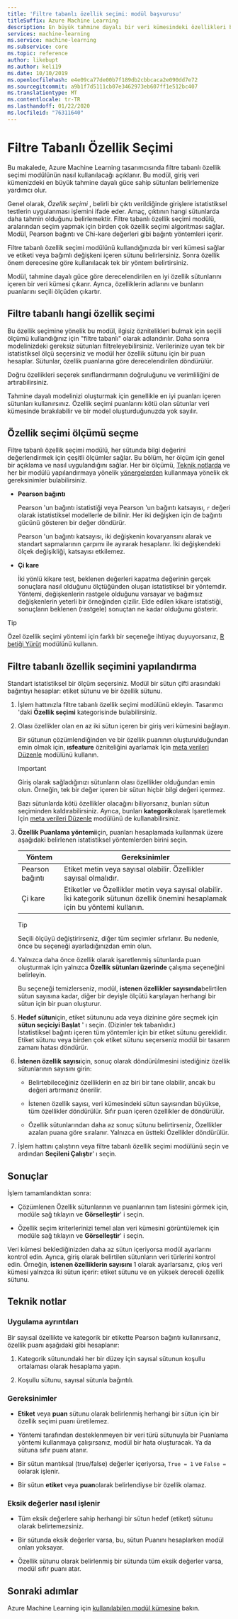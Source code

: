 ```yaml
---
title: 'Filtre tabanlı özellik seçimi: modül başvurusu'
titleSuffix: Azure Machine Learning
description: En büyük tahmine dayalı bir veri kümesindeki özellikleri belirlemek için Azure Machine Learning ' deki filtre tabanlı özellik seçimi modülünü kullanmayı öğrenin.
services: machine-learning
ms.service: machine-learning
ms.subservice: core
ms.topic: reference
author: likebupt
ms.author: keli19
ms.date: 10/10/2019
ms.openlocfilehash: e4e09ca77de00b7f189db2cbbcaca2e090dd7e72
ms.sourcegitcommit: a9b1f7d5111cb07e3462973eb607ff1e512bc407
ms.translationtype: MT
ms.contentlocale: tr-TR
ms.lasthandoff: 01/22/2020
ms.locfileid: "76311640"
---
```

# <a name="filter-based-feature-selection"></a>Filtre Tabanlı Özellik Seçimi

Bu makalede, Azure Machine Learning tasarımcısında filtre tabanlı özellik seçimi modülünün nasıl kullanılacağı açıklanır. Bu modül, giriş veri kümenizdeki en büyük tahmine dayalı güce sahip sütunları belirlemenize yardımcı olur. 

Genel olarak, *Özellik seçimi* , belirli bir çıktı verildiğinde girişlere istatistiksel testlerin uygulanması işlemini ifade eder. Amaç, çıktının hangi sütunlarda daha tahmin olduğunu belirlemektir. Filtre tabanlı özellik seçimi modülü, aralarından seçim yapmak için birden çok özellik seçimi algoritması sağlar. Modül, Pearson bağıntı ve Chi-kare değerleri gibi bağıntı yöntemleri içerir. 

Filtre tabanlı özellik seçimi modülünü kullandığınızda bir veri kümesi sağlar ve etiketi veya bağımlı değişkeni içeren sütunu belirlersiniz. Sonra özellik önem derecesine göre kullanılacak tek bir yöntem belirtirsiniz.

Modül, tahmine dayalı güce göre derecelendirilen en iyi özellik sütunlarını içeren bir veri kümesi çıkarır. Ayrıca, özelliklerin adlarını ve bunların puanlarını seçili ölçüden çıkartır.  

## <a name="what-filter-based-feature-selection-is"></a>Filtre tabanlı hangi özellik seçimi  

Bu özellik seçimine yönelik bu modül, ilgisiz öznitelikleri bulmak için seçili ölçümü kullandığınız için "filtre tabanlı" olarak adlandırılır. Daha sonra modelinizdeki gereksiz sütunları filtreleyebilirsiniz. Verilerinize uyan tek bir istatistiksel ölçü seçersiniz ve modül her özellik sütunu için bir puan hesaplar. Sütunlar, özellik puanlarına göre derecelendirilen döndürülür. 

Doğru özellikleri seçerek sınıflandırmanın doğruluğunu ve verimliliğini de artırabilirsiniz. 

Tahmine dayalı modelinizi oluşturmak için genellikle en iyi puanları içeren sütunları kullanırsınız. Özellik seçimi puanlarını kötü olan sütunlar veri kümesinde bırakılabilir ve bir model oluşturduğunuzda yok sayılır.  

## <a name="how-to-choose-a-feature-selection-metric"></a>Özellik seçimi ölçümü seçme

Filtre tabanlı özellik seçimi modülü, her sütunda bilgi değerini değerlendirmek için çeşitli ölçümler sağlar. Bu bölüm, her ölçüm için genel bir açıklama ve nasıl uygulandığını sağlar. Her bir ölçümü, [Teknik notlarda](#technical-notes) ve her bir modülü yapılandırmaya yönelik [yönergelerden](#how-to-configure-filter-based-feature-selection) kullanmaya yönelik ek gereksinimler bulabilirsiniz.

-   **Pearson bağıntı**  

    Pearson 'un bağıntı istatistiği veya Pearson 'un bağıntı katsayısı, `r` değeri olarak istatistiksel modellerle de bilinir. Her iki değişken için de bağıntı gücünü gösteren bir değer döndürür.

    Pearson 'un bağıntı katsayısı, iki değişkenin kovaryansını alarak ve standart sapmalarının çarpımı ile ayırarak hesaplanır. İki değişkendeki ölçek değişikliği, katsayısı etkilemez.  

-   **Çi kare**  

    İki yönlü kikare test, beklenen değerleri kapatma değerinin gerçek sonuçlara nasıl olduğunu ölçtüğünden oluşan istatistiksel bir yöntemdir. Yöntemi, değişkenlerin rastgele olduğunu varsayar ve bağımsız değişkenlerin yeterli bir örneğinden çizilir. Elde edilen kikare istatistiği, sonuçların beklenen (rastgele) sonuçtan ne kadar olduğunu gösterir.  


> [!TIP]
> Özel özellik seçimi yöntemi için farklı bir seçeneğe ihtiyaç duyuyorsanız, [R betiği Yürüt](execute-r-script.md) modülünü kullanın. 

## <a name="how-to-configure-filter-based-feature-selection"></a>Filtre tabanlı özellik seçimini yapılandırma

Standart istatistiksel bir ölçüm seçersiniz. Modül bir sütun çifti arasındaki bağıntıyı hesaplar: etiket sütunu ve bir özellik sütunu.

1.  İşlem hattınızla filtre tabanlı özellik seçimi modülünü ekleyin. Tasarımcı 'daki **Özellik seçimi** kategorisinde bulabilirsiniz.

2. Olası özellikler olan en az iki sütun içeren bir giriş veri kümesini bağlayın.  

    Bir sütunun çözümlendiğinden ve bir özellik puanının oluşturulduğundan emin olmak için, **ısfeature** özniteliğini ayarlamak Için [meta verileri Düzenle](edit-metadata.md) modülünü kullanın. 

    > [!IMPORTANT]
    > Giriş olarak sağladığınızı sütunların olası özellikler olduğundan emin olun. Örneğin, tek bir değer içeren bir sütun hiçbir bilgi değeri içermez.
    >
    > Bazı sütunlarda kötü özellikler olacağını biliyorsanız, bunları sütun seçiminden kaldırabilirsiniz. Ayrıca, bunları **kategorik**olarak Işaretlemek Için [meta verileri Düzenle](edit-metadata.md) modülünü de kullanabilirsiniz. 
3.  **Özellik Puanlama yöntemi**için, puanları hesaplamada kullanmak üzere aşağıdaki belirlenen istatistiksel yöntemlerden birini seçin.  

    | Yöntem              | Gereksinimler                             |
    | ------------------- | ---------------------------------------- |
    | Pearson bağıntı | Etiket metin veya sayısal olabilir. Özellikler sayısal olmalıdır. |
    Çi kare| Etiketler ve Özellikler metin veya sayısal olabilir. İki kategorik sütunun özellik önemini hesaplamak için bu yöntemi kullanın.|

    > [!TIP]
    > Seçili ölçüyü değiştirirseniz, diğer tüm seçimler sıfırlanır. Bu nedenle, önce bu seçeneği ayarladığınızdan emin olun.
4.  Yalnızca daha önce özellik olarak işaretlenmiş sütunlarda puan oluşturmak için yalnızca **Özellik sütunları üzerinde** çalışma seçeneğini belirleyin. 

    Bu seçeneği temizlerseniz, modül, **istenen özellikler sayısında**belirtilen sütun sayısına kadar, diğer bir deyişle ölçütü karşılayan herhangi bir sütun için bir puan oluşturur.  

5.  **Hedef sütun**için, etiket sütununu ada veya dizinine göre seçmek için **sütun seçiciyi Başlat** ' ı seçin. (Dizinler tek tabanlıdır.)  
    İstatistiksel bağıntı içeren tüm yöntemler için bir etiket sütunu gereklidir. Etiket sütunu veya birden çok etiket sütunu seçerseniz modül bir tasarım zamanı hatası döndürür. 

6.  **İstenen özellik sayısı**için, sonuç olarak döndürülmesini istediğiniz özellik sütunlarının sayısını girin:  

    - Belirtebileceğiniz özelliklerin en az biri bir tane olabilir, ancak bu değeri artırmanız önerilir.  

    - İstenen özellik sayısı, veri kümesindeki sütun sayısından büyükse, tüm özellikler döndürülür. Sıfır puan içeren özellikler de döndürülür.  

    - Özellik sütunlarından daha az sonuç sütunu belirtirseniz, Özellikler azalan puana göre sıralanır. Yalnızca en üstteki Özellikler döndürülür. 

7.  İşlem hattını çalıştırın veya filtre tabanlı özellik seçimi modülünü seçin ve ardından **Seçileni Çalıştır**' ı seçin.


## <a name="results"></a>Sonuçlar

İşlem tamamlandıktan sonra:

+ Çözümlenen Özellik sütunlarının ve puanlarının tam listesini görmek için, modüle sağ tıklayın ve **Görselleştir**' i seçin.  

+ Özellik seçim kriterlerinizi temel alan veri kümesini görüntülemek için modüle sağ tıklayın ve **Görselleştir**' i seçin. 

Veri kümesi beklediğinizden daha az sütun içeriyorsa modül ayarlarını kontrol edin. Ayrıca, giriş olarak belirtilen sütunların veri türlerini kontrol edin. Örneğin, **istenen özelliklerin sayısını** 1 olarak ayarlarsanız, çıkış veri kümesi yalnızca iki sütun içerir: etiket sütunu ve en yüksek dereceli özellik sütunu.


##  <a name="technical-notes"></a>Teknik notlar  

### <a name="implementation-details"></a>Uygulama ayrıntıları

Bir sayısal özellikte ve kategorik bir etikette Pearson bağıntı kullanırsanız, özellik puanı aşağıdaki gibi hesaplanır:  

1.  Kategorik sütunundaki her bir düzey için sayısal sütunun koşullu ortalaması olarak hesaplama yapın.  

2.  Koşullu sütunu, sayısal sütunla bağıntılı.  

### <a name="requirements"></a>Gereksinimler  

-   **Etiket** veya **puan** sütunu olarak belirlenmiş herhangi bir sütun için bir özellik seçimi puanı üretilemez.  

-   Yöntemi tarafından desteklenmeyen bir veri türü sütunuyla bir Puanlama yöntemi kullanmaya çalışırsanız, modül bir hata oluşturacak. Ya da sütuna sıfır puanı atanır.  

-   Bir sütun mantıksal (true/false) değerler içeriyorsa, `True = 1` ve `False = 0`olarak işlenir.  

-   Bir sütun **etiket** veya **puan**olarak belirlendiyse bir özellik olamaz.  

### <a name="how-missing-values-are-handled"></a>Eksik değerler nasıl işlenir  

-   Tüm eksik değerlere sahip herhangi bir sütun hedef (etiket) sütunu olarak belirtemezsiniz.  

-   Bir sütunda eksik değerler varsa, bu, sütun Puanını hesaplarken modül onları yoksayar.  

-   Özellik sütunu olarak belirlenmiş bir sütunda tüm eksik değerler varsa, modül sıfır puanı atar.   


## <a name="next-steps"></a>Sonraki adımlar

Azure Machine Learning için [kullanılabilen modül kümesine](module-reference.md) bakın. 

